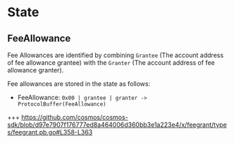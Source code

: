 <!--
order: 2
-->

# State

## FeeAllowance

Fee Allowances are identified by combining `Grantee` (The account address of fee allowance grantee) with the `Granter` (The account address of fee allowance granter).

Fee allowances are stored in the state as follows:

- FeeAllowance: `0x00 | grantee | granter -> ProtocolBuffer(FeeAllowance)`

+++ https://github.com/cosmos/cosmos-sdk/blob/d97e7907f176777ed8a464006d360bb3e1a223e4/x/feegrant/types/feegrant.pb.go#L358-L363